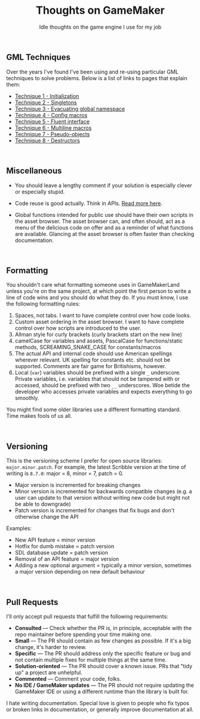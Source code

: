 <h1 align="center">Thoughts on GameMaker</h1>

<p align="center">Idle thoughts on the game engine I use for my job</p>

&nbsp;

## GML Techniques

Over the years I've found I've been using and re-using particular GML techniques to solve problems. Below is a list of links to pages that explain them:

- [Technique 1 - Initialization](technique-1-initialization.md)
- [Technique 2 - Singletons](technique-2-singletons.md)
- [Technique 3 - Evacuating global namespace](technique-3-evacuation.md)
- [Technique 4 - Config macros](technique-4-config-macros.md)
- [Technique 5 - Fluent interface](technique-5-fluent.md)
- [Technique 6 - Multiline macros](technique-6-multiline.md)
- [Technique 7 - Pseudo-objects](technique-7-pseudo-objects.md)
- [Technique 8 - Destructors](technique-8-destructors.md)

&nbsp;

## Miscellaneous

- You should leave a lengthy comment if your solution is especially clever or especially stupid.

- Code reuse is good actually. Think in APIs. [Read more here](code-reuse.md).

- Global functions intended for public use should have their own scripts in the asset browser. The asset browser can, and often should, act as a menu of the delicious code on offer and as a reminder of what functions are available. Glancing at the asset browser is often faster than checking documentation.

&nbsp;

## Formatting

You shouldn't care what formatting someone uses in GameMakerLand unless you're on the same project, at which point the first person to write a line of code wins and you should do what they do. If you must know, I use the following formatting rules:

1. Spaces, not tabs. I want to have complete control over how code looks.
2. Custom asset ordering in the asset browser. I want to have complete control over how scripts are introduced to the user.
3. Allman style for curly brackets (curly brackets start on the new line)
4. camelCase for variables and assets, PascalCase for functions/static methods, SCREAMING_SNAKE_CASE for constants/macros
5. The actual API and internal code should use American spellings wherever relevant. UK spelling for constants etc. should not be supported. Comments are fair game for Britishisms, however.
6. Local (`var`) variables should be prefixed with a single `_` underscore. Private variables, i.e. variables that should not be tampered with or accessed, should be prefixed with two `__` underscores. Woe betide the developer who accesses private variables and expects everything to go smoothly.

You might find some older libraries use a different formatting standard. Time makes fools of us all.

&nbsp;

## Versioning

This is the versioning scheme I prefer for open source libraries: `major.minor.patch`. For example, the latest Scribble version at the time of writing is `8.7.0`: major = 8, minor = 7, patch = 0.

- Major version is incremented for breaking changes
- Minor version is incremented for backwards compatible changes (e.g. a user can update to that version without writing new code but might not be able to downgrade)
- Patch version is incremented for changes that fix bugs and don't otherwise change the API

Examples:

- New API feature = minor version
- Hotfix for dumb mistake = patch version
- SDL database update = patch version
- Removal of an API feature = major version
- Adding a new optional argument = typically a minor version, sometimes a major version depending on new default behaviour

&nbsp;

## Pull Requests

I'll only accept pull requests that fulfill the following requirements:

- **Consulted** — Check whether the PR is, in principle, acceptable with the repo maintainer before spending your time making one.
- **Small** — The PR should contain as few changes as possible. If it's a big change, it's harder to review.
- **Specific** — The PR should address only the specific feature or bug and not contain multiple fixes for multiple things at the same time.
- **Solution-oriented** — The PR should cover a known issue. PRs that "tidy up" a project are unhelpful.
- **Commented** — Comment your code, folks.
- **No IDE / GameMaker updates** — The PR should not require updating the GameMaker IDE or using a different runtime than the library is built for.

I hate writing documentation. Special love is given to people who fix typos or broken links in documentation, or generally improve documentation at all.
